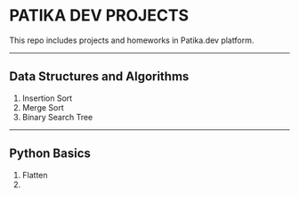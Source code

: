# PATIKA DEV PROJECTS
This repo includes projects and homeworks in Patika.dev platform.

----
## Data Structures and Algorithms
1. Insertion Sort
2. Merge Sort
3. Binary Search Tree
-----
## Python Basics
1. Flatten 
2. 
